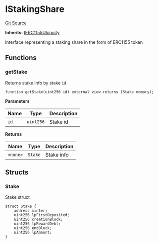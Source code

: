 # IStakingShare
[Git Source](https://github.com/ubiquity/ubiquity-dollar/blob/a1d9ec9e560cfbe04ba7ff62fe1103605f2a8cc7/src/dollar/interfaces/IStakingShare.sol)

**Inherits:**
[IERC1155Ubiquity](/src/dollar/interfaces/IERC1155Ubiquity.sol/interface.IERC1155Ubiquity.md)

Interface representing a staking share in the form of ERC1155 token


## Functions
### getStake

Returns stake info by stake `id`


```solidity
function getStake(uint256 id) external view returns (Stake memory);
```
**Parameters**

|Name|Type|Description|
|----|----|-----------|
|`id`|`uint256`|Stake id|

**Returns**

|Name|Type|Description|
|----|----|-----------|
|`<none>`|`Stake`|Stake info|


## Structs
### Stake
Stake struct


```solidity
struct Stake {
    address minter;
    uint256 lpFirstDeposited;
    uint256 creationBlock;
    uint256 lpRewardDebt;
    uint256 endBlock;
    uint256 lpAmount;
}
```

